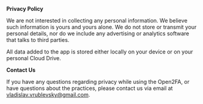 **Privacy Policy**

We are not interested in collecting any personal information. We believe such information is yours and yours alone. We do not store or transmit your personal details, nor do we include any advertising or analytics software that talks to third parties.

All data added to the app is stored either locally on your device or on your personal Cloud Drive.


**Contact Us**

If you have any questions regarding privacy while using the Open2FA, or have questions about the practices, please contact us via email at vladislav.vrublevsky@gmail.com.
